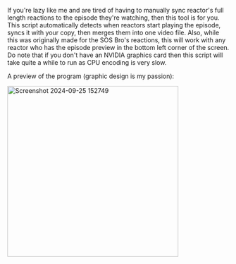 If you're lazy like me and are tired of having to manually sync reactor's full length reactions to the episode they're watching, then this tool is for you. This script automatically detects when reactors start playing the episode, syncs it with your copy, then merges them into one video file. Also, while this was originally made for the SOS Bro's reactions, this will work with any reactor who has the episode preview in the bottom left corner of the screen. Do note that if you don't have an NVIDIA graphics card then this script will take quite a while to run as CPU encoding is very slow.

A preview of the program (graphic design is my passion):

<img width="388" alt="Screenshot 2024-09-25 152749" src="https://github.com/user-attachments/assets/e34a9470-b8e0-4db5-8536-160a21e7f812">
